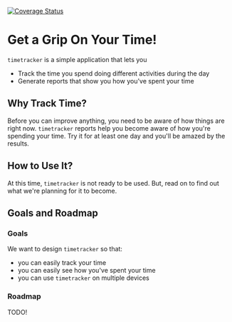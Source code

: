 [![Coverage Status](https://coveralls.io/repos/github/mikaeilorfanian/timetracker/badge.svg?branch=master)](https://coveralls.io/github/mikaeilorfanian/timetracker?branch=master)
# Get a Grip On Your Time!
`timetracker` is a simple application that lets you
* Track the time you spend doing different activities during the day
* Generate reports that show you how you've spent your time

## Why Track Time?
Before you can improve anything, you need to be aware of how things are right now. `timetracker` reports help you become aware of how you're spending your time. Try it for at least one day and you'll be amazed by the results.

## How to Use It?
At this time, `timetracker` is not ready to be used. But, read on to find out what we're planning for it to become.

## Goals and Roadmap
### Goals
We want to design `timetracker` so that:
* you can easily track your time
* you can easily see how you've spent your time
* you can use `timetracker` on multiple devices

### Roadmap
TODO!
